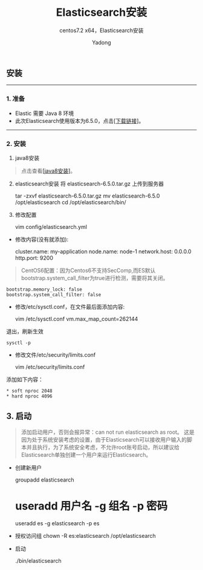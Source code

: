 ﻿---
layout: post
title: "Elasticsearch安装"
subtitle: 'centos7.2 x64，Elasticsearch安装'
author: "Yadong"
header-img: "img/post-bg-alitrip.jpg"
tags:
    - Elasticsearch
---

## 安装 ##


----------


### 1. 准备 ###

 - Elastic 需要 Java 8 环境 
 - 此次Elasticsearch使用版本为6.5.0，点击[[下载链接]][1]。

----------


### 2. 安装 ###

 1. java8安装
>    点击查看[[java8安装]][2]。

 2. elasticsearch安装
将  elasticsearch-6.5.0.tar.gz 上传到服务器


    tar -zxvf elasticsearch-6.5.0.tar.gz
    mv elasticsearch-6.5.0 /opt/elasticsearch
    cd /opt/elasticsearch/bin/

 3. 修改配置

    vim config/elasticsearch.yml
 
 - 修改内容(没有就添加):

    cluster.name: my-application
    node.name: node-1
    network.host: 0.0.0.0
    http.port: 9200

> CentOS6配置：因为Centos6不支持SecComp,而ES默认bootstrap.system_call_filter为true进行检测，需要将其关闭。

    bootstrap.memory_lock: false
    bootstrap.system_call_filter: false

 
 - 修改/etc/sysctl.conf，在文件最后面添加内容:

    vim /etc/sysctl.conf
    vm.max_map_count=262144

退出，刷新生效

    sysctl -p

 - 修改文件/etc/security/limits.conf

    vim /etc/security/limits.conf

  添加如下内容：

    * soft nproc 2048
    * hard nproc 4096


## 3. 启动 ##

> 添加启动用户，否则会报异常：can not run elasticsearch as root。
这是因为处于系统安装考虑的设置，由于Elasticsearch可以接收用户输入的脚本并且执行，为了系统安全考虑，不允许root账号启动，所以建议给Elasticsearch单独创建一个用户来运行Elasticsearch。


 - 创建新用户

    groupadd elasticsearch
    # useradd 用户名 -g 组名 -p 密码
    useradd  es -g elasticsearch -p es

 - 授权访问组
    chown -R es:elasticsearch /opt/elasticsearch

 - 启动

    ./bin/elasticsearch



  [1]: https://artifacts.elastic.co/downloads/elasticsearch/elasticsearch-6.5.0.tar.gz
  [2]: https://www.cuiyadong.com/2018/11/19/jdk1.8-linux/

